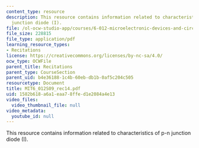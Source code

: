 ```yaml
---
content_type: resource
description: This resource contains information related to characteristics of p-n
  junction diode (I).
file: /ol-ocw-studio-app/courses/6-012-microelectronic-devices-and-circuits-spring-2009/1582b618a6a1eaa78ffed1e2084a4e13_MIT6_012S09_rec14.pdf
file_size: 228815
file_type: application/pdf
learning_resource_types:
- Recitations
license: https://creativecommons.org/licenses/by-nc-sa/4.0/
ocw_type: OCWFile
parent_title: Recitations
parent_type: CourseSection
parent_uid: b4e36188-1c4b-60eb-db1b-0af5c204c505
resourcetype: Document
title: MIT6_012S09_rec14.pdf
uid: 1582b618-a6a1-eaa7-8ffe-d1e2084a4e13
video_files:
  video_thumbnail_file: null
video_metadata:
  youtube_id: null
---
```

This resource contains information related to characteristics of p-n junction diode (I).